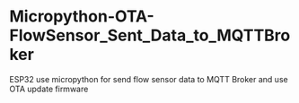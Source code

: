 # Micropython-OTA-FlowSensor_Sent_Data_to_MQTTBroker
ESP32 use micropython for send flow sensor data to MQTT Broker and use OTA update firmware
